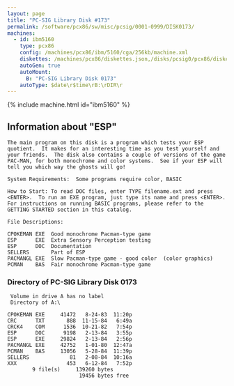 ```yaml
---
layout: page
title: "PC-SIG Library Disk #173"
permalink: /software/pcx86/sw/misc/pcsig/0001-0999/DISK0173/
machines:
  - id: ibm5160
    type: pcx86
    config: /machines/pcx86/ibm/5160/cga/256kb/machine.xml
    diskettes: /machines/pcx86/diskettes.json,/disks/pcsig0/pcx86/diskettes.json
    autoGen: true
    autoMount:
      B: "PC-SIG Library Disk 0173"
    autoType: $date\r$time\rB:\rDIR\r
---
```


{% include machine.html id="ibm5160" %}

## Information about "ESP"

    The main program on this disk is a program which tests your ESP
    quotient.  It makes for an interesting time as you test yourself and
    your friends.  The disk also contains a couple of versions of the game
    PAC-MAN, for both monochrome and color systems.  See if your ESP will
    tell you which way the ghosts will go!
    
    System Requirements:  Some programs require color, BASIC
    
    How to Start: To read DOC files, enter TYPE filename.ext and press
    <ENTER>.  To run an EXE program, just type its name and press <ENTER>.
    For instructions on running BASIC programs, please refer to the
    GETTING STARTED section in this catalog.
    
    File Descriptions:
    
    CPOKEMAN EXE  Good monochrome Pacman-type game
    ESP      EXE  Extra Sensory Perception testing
    ESP      DOC  Documentation
    SELLERS       Part of ESP
    PACMANGL EXE  Slow Pacman-type game - good color  (color graphics)
    PCMAN    BAS  Fair monochrome Pacman-type game

### Directory of PC-SIG Library Disk 0173

     Volume in drive A has no label
     Directory of A:\

    CPOKEMAN EXE     41472   8-24-83  11:20p
    CRC      TXT       888  11-15-84   6:49a
    CRCK4    COM      1536  10-21-82   7:54p
    ESP      DOC      9198   2-13-84   3:55p
    ESP      EXE     29824   2-13-84   2:56p
    PACMANGL EXE     42752   1-01-80  12:47a
    PCMAN    BAS     13056   5-28-84  11:39p
    SELLERS             81   2-08-84  10:16a
    XXX                453   6-12-84   7:52p
            9 file(s)     139260 bytes
                           19456 bytes free
